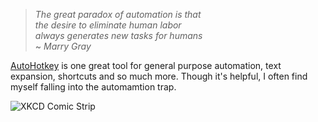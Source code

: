 > *The great paradox of automation is that*  
> *the desire to eliminate human labor*  
> *always generates new tasks for humans*  
> ~ *Marry Gray*

[AutoHotkey](https://www.autohotkey.com/) is one great tool for general purpose automation, text expansion, shortcuts and so much more. Though it's helpful, I often find myself falling into the automamtion trap.


![XKCD Comic Strip](https://imgs.xkcd.com/comics/automation.png)
